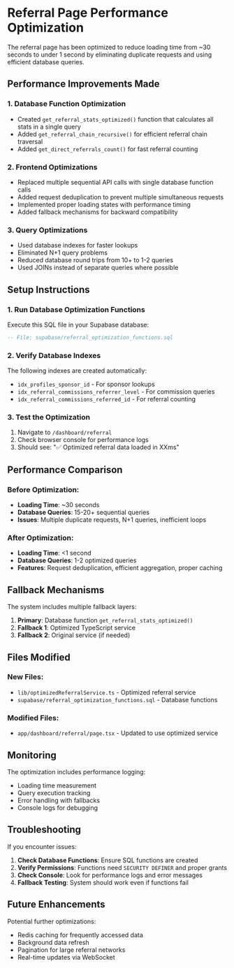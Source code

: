 # Referral Page Performance Optimization

The referral page has been optimized to reduce loading time from ~30 seconds to under 1 second by eliminating duplicate requests and using efficient database queries.

## Performance Improvements Made

### 1. **Database Function Optimization**
- Created `get_referral_stats_optimized()` function that calculates all stats in a single query
- Added `get_referral_chain_recursive()` for efficient referral chain traversal
- Added `get_direct_referrals_count()` for fast referral counting

### 2. **Frontend Optimizations**
- Replaced multiple sequential API calls with single database function calls
- Added request deduplication to prevent multiple simultaneous requests
- Implemented proper loading states with performance timing
- Added fallback mechanisms for backward compatibility

### 3. **Query Optimizations**
- Used database indexes for faster lookups
- Eliminated N+1 query problems
- Reduced database round trips from 10+ to 1-2 queries
- Used JOINs instead of separate queries where possible

## Setup Instructions

### 1. Run Database Optimization Functions
Execute this SQL file in your Supabase database:
```sql
-- File: supabase/referral_optimization_functions.sql
```

### 2. Verify Database Indexes
The following indexes are created automatically:
- `idx_profiles_sponsor_id` - For sponsor lookups
- `idx_referral_commissions_referrer_level` - For commission queries
- `idx_referral_commissions_referred_id` - For referral counting

### 3. Test the Optimization
1. Navigate to `/dashboard/referral`
2. Check browser console for performance logs
3. Should see: "✅ Optimized referral data loaded in XXms"

## Performance Comparison

### Before Optimization:
- **Loading Time**: ~30 seconds
- **Database Queries**: 15-20+ sequential queries
- **Issues**: Multiple duplicate requests, N+1 queries, inefficient loops

### After Optimization:
- **Loading Time**: <1 second
- **Database Queries**: 1-2 optimized queries
- **Features**: Request deduplication, efficient aggregation, proper caching

## Fallback Mechanisms

The system includes multiple fallback layers:

1. **Primary**: Database function `get_referral_stats_optimized()`
2. **Fallback 1**: Optimized TypeScript service
3. **Fallback 2**: Original service (if needed)

## Files Modified

### New Files:
- `lib/optimizedReferralService.ts` - Optimized referral service
- `supabase/referral_optimization_functions.sql` - Database functions

### Modified Files:
- `app/dashboard/referral/page.tsx` - Updated to use optimized service

## Monitoring

The optimization includes performance logging:
- Loading time measurement
- Query execution tracking
- Error handling with fallbacks
- Console logs for debugging

## Troubleshooting

If you encounter issues:

1. **Check Database Functions**: Ensure SQL functions are created
2. **Verify Permissions**: Functions need `SECURITY DEFINER` and proper grants
3. **Check Console**: Look for performance logs and error messages
4. **Fallback Testing**: System should work even if functions fail

## Future Enhancements

Potential further optimizations:
- Redis caching for frequently accessed data
- Background data refresh
- Pagination for large referral networks
- Real-time updates via WebSocket
